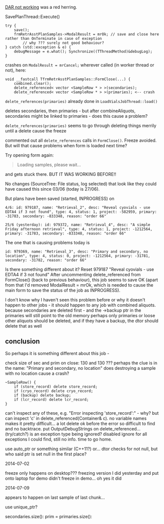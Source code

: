 [DAR not working](dar-not-working-on-vlabdev.md) was a red herring.

SavePlanThread::Execute()

    try {
        save();
        frmRetrAsstPlanSamples->ModalResult = mrOk; // save and close here rather than OnTerminate in case of exception
            // why ??? surely not good behaviour?
    } catch (std::exception & e) {
        debugMessage = e.what(); Synchronize((TThreadMethod)&debugLog);
    }    

crashes on `ModalResult = mrCancel;` wherever called (in worker thread or not), here:

    void __fastcall TfrmRetrAsstPlanSamples::FormClose(...) {
        combined.clear();
        delete_referenced< vector <SampleRow * > >(secondaries);
        delete_referenced< vector <SampleRow * > >(primaries); <-- crash

`delete_references(primaries)` already done in `LoadVialsJobThread::load()`

deletes secondaries, then primaries - but after combineAliquots, secondaries might be linked to primaries - does this cause a problem?

`delete_references(primaries)` seems to go through deleting things merrily until a delete cause the freeze

commented out all `delete_references` calls in `FormClose()`. Freeze avoided. 
But will that cause problems when form is loaded next time?

Try opening form again:

> Loading samples, please wait...

and gets stuck there. BUT IT WAS WORKING BEFORE!!

No changes (SourceTree: File status, log selected) that look like they could have caused this since 03/06 (today is 27/06).

But plans have been saved (started, INPROGRESS) on 

    4/6: id: 979187, name: "Retrieval_2", desc: "Reveal cyovials - use EDTA4 if 3 not found", type: 4, status: 1, project: -582959, primary: -31783, secondary: -833348, reason: "order 66"

    25/6 (yesterday): id: 979372, name: "Retrieval_4", desc: "A simple Friday afternoon retrieval", type: 4, status: 1, project: -1212564, primary: -31783, secondary: -833348, reason: "order 66"

The one that is causing problems today is 

    id: 979369, name: "Retrieval_3", desc: "Primary and secondary, no location", type: 4, status: 0, project: -1212564, primary: -31781, secondary: -31782, reason: "order 66"

Is there something different about it? 
Reset 979187 "Reveal cyovials - use EDTA4 if 3 not found"
After uncommenting delete_referenced from FormClose() (back to previous behaviour), this job seems to save OK (apart from that I'd removed ModalResult = mrOk, which is needed to cause the main form to save the status of the job as INPROGRESS).

I don't know why I haven't seen this problem before or why it doesn't happen to other jobs - it should happen to any job with combined aliquots. 
because secondaries are deleted first - and the ->backup ptr in the primaries will still point to the old memory
perhaps only primaries or loose other aliquots should be deleted, and if they have a backup, the dtor should delete that as well

## conclusion

So perhaps it is something different about this job - 

check size of sec and prim on close: 130 and 130 ???
perhaps the clue is in the name: "Primary and secondary, no location"
does destroying a sample with no location cause a crash?

    ~SampleRow() {
        if (store_record) delete store_record;
        if (cryo_record) delete cryo_record;
        if (backup) delete backup;
        if (lcr_record) delete lcr_record;
    }

can't inspect any of these, e.g. "Error inspecting 'store_record':" - why?
but can inspect 'c' in delete_referenced(Container& c). no variable names makes it pretty difficult...
a lot delete ok before the error so difficult to find and no backtrace.
put OutputDebugStrings on delete_referenced... (try/catch?)
is an exception type being ignored? disabled ignore for all exceptions I could find, still no info. 
time to go home.

use auto_ptr or something similar (C++11?) or...
dtor checks for not null, but who said ptr is set null in the first place?

2014-07-02

freeze only happens on desktop??? freezing version I did yesterday and put onto laptop for demo didn't freeze in demo... oh yes it did

2014-07-09

appears to happen on last sample of last chunk...

use unique_ptr?

secondaries.size():
prim = primaries.size():